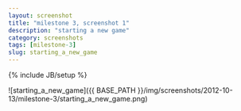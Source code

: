 ```yaml
---
layout: screenshot
title: "milestone 3, screenshot 1"
description: "starting a new game"
category: screenshots
tags: [milestone-3]
slug: starting_a_new_game
---
```

{% include JB/setup %}
        
![starting_a_new_game]({{ BASE_PATH }}/img/screenshots/2012-10-13/milestone-3/starting_a_new_game.png)

